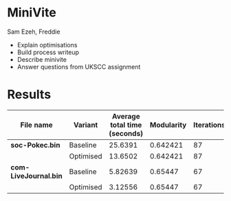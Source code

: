 # MiniVite
Sam Ezeh, Freddie

* Explain optimisations
* Build process writeup
* Describe minivite
* Answer questions from UKSCC assignment

# Results

| File name               | Variant   | Average total time (seconds) | Modularity | Iterations | MODS    |
| ----------------------- | --------- | ---------------------------- | ---------- | ---------- | ------- |
| **soc-Pokec.bin**       | Baseline  | 25.6391                      | 0.642421   | 87         | 16.4711 |
|                         | Optimised | 13.6502                      | 0.642421   | 87         | 8.76918 |
| **com-LiveJournal.bin** | Baseline  | 5.82639                      | 0.65447    | 67         | 3.8132  |
|                         | Optimised | 3.12556                      | 0.65447    | 67         | 2.04559 |
